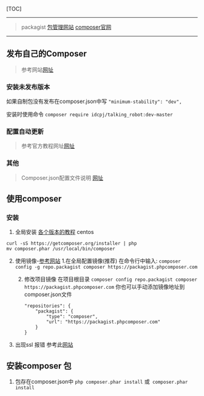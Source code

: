 [TOC]


---
> packagist [包管理网站](https://packagist.org/packages/)
> [composer官网]()
---



## 发布自己的Composer
>参考网站[网址](https://www.greatcl.com/2016/09/02/create-your-first-composer-package/)

### 安装未发布版本
如果自制包没有发布在composer.json中写
`"minimum-stability": "dev",`

安装时使用命令
`composer require idcpj/talking_robot:dev-master`

### 配置自动更新

>参考官方教程网址[网址](http://blog.csdn.net/xionggang1024/article/details/77162007)

### 其他
>Composer.json配置文件说明 [网址](http://blog.csdn.net/pugongyinglhl/article/details/59521275)


## 使用composer

### 安装
1. 全局安装
[各个版本的教程](https://pkg.phpcomposer.com/#how-to-install-composer)
centos
```
curl -sS https://getcomposer.org/installer | php
mv composer.phar /usr/local/bin/composer
```

2. 使用镜像-[参考网站](https://pkg.phpcomposer.com/)
	1.在全局配置镜像(推荐)
	在命令行中输入:
	`composer config -g repo.packagist composer https://packagist.phpcomposer.com`
    
	2. 修改项目镜像
	在项目根目录
    `composer config repo.packagist composer https://packagist.phpcomposer.com`
    你也可以手动添加镜像地址到composer.json文件
        ```
        "repositories": {
            "packagist": {
                "type": "composer",
                "url": "https://packagist.phpcomposer.com"
            }
        }
        ```
3. 出现ssl 报错
参考此[网站](http://www.ituring.com.cn/article/261281)

## 安装composer 包
1. 包存在composer.json中
`php composer.phar install` 或` composer.phar install`
